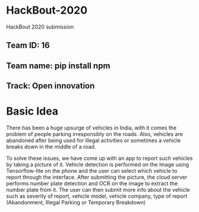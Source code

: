 # HackBout-2020

HackBout 2020 submission

## Team ID: 16
## Team name: pip install npm
## Track: Open innovation

# Basic Idea

There has been a huge upsurge of vehicles in India, with it comes the problem of people parking irresponsibly on the roads. Also, vehicles are abandoned after being used for illegal activities or sometimes a vehicle breaks down in the middle of a road.

To solve these issues, we have come up with an app to report such vehicles by taking a picture of it. Vehicle detection is performed on the image using Tensorflow-lite on the phone and the user can select which vehicle to report through the interface. After submitting the picture, the cloud server performs number plate detection and OCR on the image to extract the number plate from it. The user can then submit more info about the vehicle such as severity of report, vehicle model, vehicle company, type of report (Abandonment, Illegal Parking or Temporary Breakdown)
